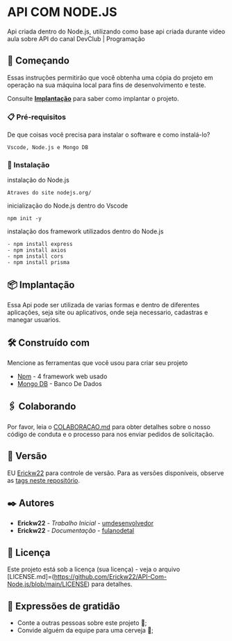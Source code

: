 # API COM NODE.JS

Api criada dentro do Node.js, utilizando como base api criada durante video aula sobre API do canal DevClub | Programação


## 🚀 Começando

Essas instruções permitirão que você obtenha uma cópia do projeto em operação na sua máquina local para fins de desenvolvimento e teste.

Consulte **[Implantação](#-implanta%C3%A7%C3%A3o)** para saber como implantar o projeto.

### 📋 Pré-requisitos

De que coisas você precisa para instalar o software e como instalá-lo?

```
Vscode, Node.js e Mongo DB
```

### 🔧 Instalação

instalação do Node.js

```
Atraves do site nodejs.org/
```

inicialização do Node.js dentro do Vscode

```
npm init -y
```
instalação dos framework utilizados dentro do Node.js
```
- npm install express
- npm install axios
- npm install cors
- npm install prisma
```



## 📦 Implantação

Essa Api pode ser utilizada de varias formas e dentro de diferentes aplicações, seja site ou aplicativos, onde seja necessario, cadastras e manegar usuarios.

## 🛠️ Construído com

Mencione as ferramentas que você usou para criar seu projeto

* [Npm](https://www.npmjs.com) - 4 framework web usado
* [Mongo DB](https://account.mongodb.com/account/login) - Banco De Dados

## 🖇️ Colaborando

Por favor, leia o [COLABORACAO.md](https://github.com/Erickw22) para obter detalhes sobre o nosso código de conduta e o processo para nos enviar pedidos de solicitação.

## 📌 Versão

EU [Erickw22](https://github.com/Erickw22) para controle de versão. Para as versões disponíveis, observe as [tags neste repositório](https://github.com/Erickw22/API-Com-Node.js.git). 

## ✒️ Autores

* **Erickw22** - *Trabalho Inicial* - [umdesenvolvedor](https://github.com/Erickw22)
* **Erickw22** - *Documentação* - [fulanodetal](https://github.com/Erickw22)

## 📄 Licença

Este projeto está sob a licença (sua licença) - veja o arquivo [LICENSE.md]=(https://github.com/Erickw22/API-Com-Node.js/blob/main/LICENSE) para detalhes.

## 🎁 Expressões de gratidão

* Conte a outras pessoas sobre este projeto 📢;
* Convide alguém da equipe para uma cerveja 🍺;
